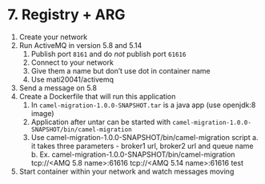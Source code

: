 # 7. Registry + ARG

1. Create your network
2. Run ActiveMQ in version 5.8 and 5.14
   1. Publish port `8161` and do *not* publish port `61616`
   3. Connect to your network
   4. Give them a name but don’t use dot in container name
   5. Use mati20041/activemq
3. Send a message on 5.8
4. Create a Dockerfile that will run this application
   1. In `camel-migration-1.0.0-SNAPSHOT.tar` is a java app (use openjdk:8 image)
   2. Application after untar can be started with `camel-migration-1.0.0-SNAPSHOT/bin/camel-migration`
   3. Use camel-migration-1.0.0-SNAPSHOT/bin/camel-migration script
      a. it takes three parameters - broker1 url, broker2 url and queue name
      b. Ex. camel-migration-1.0.0-SNAPSHOT/bin/camel-migration  tcp://<AMQ 5.8 name>:61616 tcp://<AMQ 5.14 name>:61616 test
5. Start container within your network and watch messages moving
